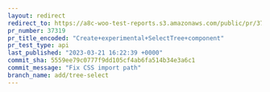 ```yaml
---
layout: redirect
redirect_to: https://a8c-woo-test-reports.s3.amazonaws.com/public/pr/37319/api/index.html
pr_number: 37319
pr_title_encoded: "Create+experimental+SelectTree+component"
pr_test_type: api
last_published: "2023-03-21 16:22:39 +0000"
commit_sha: 5559ee79c0777f9dd105cf4ab6fa514b34e3a6c1
commit_message: "Fix CSS import path"
branch_name: add/tree-select
---
```

